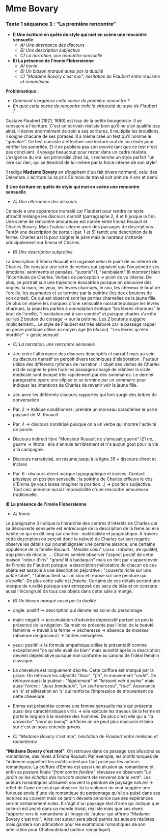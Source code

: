 # Mme Bovary
### Texte 1 séquence 3 : "La première rencontre"

* **I) Une écriture en quête de style qui met en scène une rencontre sensuelle**
    * *A) Une alternance des discours*
    * *B) Une description subjective*
    * *C) La narration, une rencontre sensuelle*
* **II) La présence de l'ironie Flobersienne**
    * *A) Ironie*
    * *B) Un blason marqué aussi par la dualité*
    * *C) "Madame Bovary c'est moi", hésitation de Flaubert entre réalisme et romantisme*

**Problématique :** 
* *Comment s'organise cette scène de première rencontre ?*
* *En quoi cette scène de rencontre trahi la virtuosité du style de Flaubert ?*

Gustave Flaubert (1821, 1880) est issu de la petite bourgeoisie. Il se consacre à l'écriture. C'est un écrivain réaliste bien qu'il ne s'en qualifie pas ainsi. Il donne énormément de soin à ses écritures, il multiplie les brouillons, il soigne chacune de ses phrases. Il a même créé un test qu'il nomme le "*gueuloir*". Ce test consiste à effectuer une lecture oral de son texte pour vérifier les sonorités. Et il ne publiera pas son oeuvre tant que ce test n'est pas concluant. Il voyage beaucoup pour rester dans un cadre réaliste. L'exigence du vrai est primordial chez lui, il recherche un style parfait "un livre sur rien, qui se tiendrait de lui-même par la force interne de son style".

Il rédige **Madame Bovary** en s'inspirant d'un fait divers normand, celui des Delamare. L'écriture lui as pris 56 mois de travail soit prêt de 4 ans et demi. 

**I) Une écriture en quête de style qui met en scène une rencontre sensuelle**

* *A) Une alternance des discours*

Ce texte a une apparence morselé car Flaubert pour rendre ce texte attractif mélange les discours narratif (parragraphe 2, 4 et 6 jusque la fin). Une scène de rencontre amoureuse est narrée entre Emma Rouault et Charles Bovary. Mais l'auteur alterne avec des passages de descriptions. Tantôt une description de portait (par. 1 et 5) tantôt une description de la ferme. Charles est là pour soigner le père mais le narateur s'attarde principalement sur Emma et Charles.

* *B) Une description subjective*

La description d'Emma Rouault est organisé selon le point de vu interne de Charles. On constate une série de verbes qui signalent que l'on pénètre ses émotions, sentiments et pensées. "surpris" l1, "semblaient" l6 montrent bien l'incertitude de Charles. Verbes de perception -> point de vu interne. De plus, ce portrait suit une trajectoire évocatrice puisque on découvre des ongles, la main, les yeux, les lèvres charnues, le cou, les cheveux le bout de l'oreille, les paumettes et se termine par la poitrine (les deux boutons de son corset). Ce qui est observé sont les parties charnelles de la jeune fille. De plus on repère les marques d'une sensualité naissantepuisque les lèvres charnues, la peau les parties à connotation érotique "les lèvres charnues" le bout de l'oreille, "l'excitation est à son comble" et puisque charles s'arrête sur les 2 bouton du corsage -> sur la poitrine. Les *2* boutons suggère implicitement... Le style de Flaubert est très élaboré car le passage rappel un genre poétique utilisé au moyen âge (le *blason*). "Les lèvres qu'elle mordille" -> geste sensuel.

* *C) La narration, une rencontre sensuelle*

 * Jeu entre l'alternance des discours descriptifs et narratif mais au sein du discours narratif on perçoit divers techniques d'élaboration : l'auteur utilise des différents rythmes de narration : l'objet des visites de Charles est de soigner le père hors les passages chargé de relativer la visite médicale sont évoqué très rapidement par des sommaires. Le dernier paragraphe opère une ellpise et se termine par un sommaire pour indiquer les intentions de Charles de revenir voir la jeune fille.
 * Jeu avec les différents discours rapportés qui font surgir des bribes de conversation :
 * Par. 2 -> italique conditionnel : prendre un morceau caractèrise le parlé paysant de M. Rouault.
 * Par. 4 -> discours naratirisé puisque on a un verbe qui montre l'activité de parole.
 * Discours indirect libre "Monsieur Rouault ne s'amusait guerre" l21 *ne... guerre* -> littote : elle s'ennuie terriblement et n'a aucun gout pour la vie à la campagne.
 * Discours narrativisé, on résume jusqu'à la ligne 35 + discours direct et incises
 * Par. 6 : discours direct marque typographique et incises. Contact physique en position sensuelle : la poitrine de Charles effleure le dos d'Emma (je vous laisse imaginer la position...) -> position sudjective. Tout ceci annonce aussi l'impossibilité d'une rencontre amoureuse traditionelle.

**II) La présence de l'ironie Flobersienne**

* *A) Ironie*

Le paragraphe 3 indique la hiérarchie des centres d'intérêts de Charles car sa découverte sensuelle est entrecoupé de la description de la feme où elle habite ce qui en dit long sur charles : matérialiste et pragmatique. A travers cette description on perçoit donc la naïveté de Charles car son regarde observe les détails qui pourait signaler une certaine aisance, une certaine oppulence de la famille Rouault. "Meuble cosu" (*cosu* : robutes, de qualité), trop plein de récolte, ... Charles semble observer l'aspect positif de cette maison "odeur d'iris" "*grand* lit à baldaquin" mais on finit par s'appercevoir de l'ironie de Flaubert puisque la description méliorative de chacun de ces objets est associé à une description péjorative : "couverts riche sur une *petite* table", "Tableau tient sur *un clou* et repose sur une peinture qui *s'écaille*". De plus cette salle est *fraiche*. Certains de ces détails portent une marque de ruralité puisque sont entreposé des sacs de blés et on constate aussi l'incongruté de tous ces objets dans cette salle à mangé.

* *B) Un blason marqué aussi par la dualité*

 * ongle: positif -> description qui dénote les soins du personnage
 * main: négatif -> accumulation d'adverbe dépréciatif portant un peu la présence de la négation. Sa main ne présente pas l'idéal de la beauté féminine -> travail à la ferme -> sécheresse -> absence de *molesse* (absence de grosseur) -> tâches ménagères
 * yeux: positif -> la formule empathique utilise le présentatif comme exceptionnel "ce qu'elle avait de bien" mais aussitôt après la description devient dépréciative puisque non conforme au canons de l'idéal féminin classique. 
 * La chevelure est longuement décrite. Cette coiffure est marqué par la grâce. On retrouve les adjectifs "*lisse*", "*fin*", le mouvement "*ondé*". On retrouve aussi la pudeur : "*légérement*" et "*laissant voir à peine*" mais aussi l'ordre : "*deux bandeaux*", "*un seul morceau*", "*raie*". Assonance en 'é' et allitération  en 's' qui renforce l'impression de mouvement de cette chevelure. 
 * Emma est présentée comme une femme sensuelle mais qui présente aussi des caractéristiques virils -> elle exécute les travaux de la ferme et porte le lorgnon à la manière des hommes. De plus c'est elle qui a "*la cravache*" "*nerd de boeuf*", artifices on ne peut plus masculin et bien sur c'est un sous entendu *grivois*.

* *C) "Madame Bovary c'est moi", hésitation de Flaubert entre réalisme et romantisme*

**"Madame Bovary c'est moi"**. On retrouve dans ce passage des allusions au romantisme, des rêves d'Emma Rouault. Par exemple, les motifs turques de l'indienne rappellent les motifs orientaux tant prisé par les auteurs romantiques. La coiffure d'Emma est aussi une allusion au romantisme et enfin sa posture finale "*front contre fenêtre*" rêevasse en observant "*Le jardin ou les échalas des haricots avaient été renversé par le vent*". Les auteurs romantiques utilisaient souvent la peinture de paysage naturel -> reflet de l'ame de celui qui observe. Ici la violence du vent suggère une furieuse envie d'une vie romantique du personnage qu'elle a puisé dans ses lectures au couvent mais ce jardin dévasté annonce que ses espérances seront certainement nules. Il s'agit d'un paysage état d'ame qui indique que celle-ci est ancré dans un monde trivial, réaliste mais que ses rêves l'apporte vers le romantisme à l'image de l'auteur qui affirme "Madame Bovary c'est moi". Ainsi cet auteur sera placé parmis les auteurs réalistes mais gardera son admiration pour les exaltations romantiques de son admiration pour Chateaubriand (auteur romantique).
